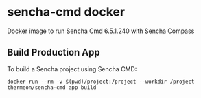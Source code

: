 sencha-cmd docker
=================

Docker image to run Sencha Cmd 6.5.1.240 with Sencha Compass

Build Production App
--------------------

To build a Sencha project using Sencha CMD:

    docker run --rm -v $(pwd)/project:/project --workdir /project thermeon/sencha-cmd app build
